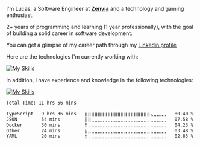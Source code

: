 I'm Lucas, a Software Engineer at [**Zenvia**](https://www.zenvia.com/ "Zenvia Site") and a technology and gaming enthusiast. <br/>

2+ years of programming and learning (1 year professionally), with the goal of building a solid career in software development.

You can get a glimpse of my career path through my [Linkedin profile](https://www.linkedin.com/in/lucas-morais-santos/)

Here are the technologies I'm currently working with:

[![My Skills](https://skillicons.dev/icons?i=java,spring,nodejs,typescript,express,,mongodb,redis,aws,docker,k8s,kafka&theme=dark&perline=6)](https://skillicons.dev)

In addition, I have experience and knowledge in the following technologies:

[![My Skills](https://skillicons.dev/icons?i=cs,dotnet,postgres,azure,react,styledcomponents&theme=dark)](https://skillicons.dev)


<!--START_SECTION:waka-->

```txt
Total Time: 11 hrs 56 mins

TypeScript   9 hrs 36 mins   ⣿⣿⣿⣿⣿⣿⣿⣿⣿⣿⣿⣿⣿⣿⣿⣿⣿⣿⣿⣿⣄⣀⣀⣀⣀   80.40 %
JSON         54 mins         ⣿⣷⣀⣀⣀⣀⣀⣀⣀⣀⣀⣀⣀⣀⣀⣀⣀⣀⣀⣀⣀⣀⣀⣀⣀   07.58 %
Docker       30 mins         ⣿⣀⣀⣀⣀⣀⣀⣀⣀⣀⣀⣀⣀⣀⣀⣀⣀⣀⣀⣀⣀⣀⣀⣀⣀   04.23 %
Other        24 mins         ⣷⣀⣀⣀⣀⣀⣀⣀⣀⣀⣀⣀⣀⣀⣀⣀⣀⣀⣀⣀⣀⣀⣀⣀⣀   03.48 %
YAML         20 mins         ⣶⣀⣀⣀⣀⣀⣀⣀⣀⣀⣀⣀⣀⣀⣀⣀⣀⣀⣀⣀⣀⣀⣀⣀⣀   02.83 %
```

<!--END_SECTION:waka-->
